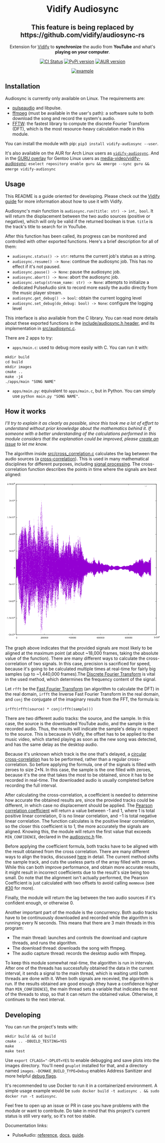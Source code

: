 <div align="center">

<h1>Vidify Audiosync</h1>
<h2><b>This feature is being replaced by https://github.com/vidify/audiosync-rs</b></h2>
<span>Extension for <a href="https://github.com/vidify/vidify">Vidify</a> to <b>synchronize</b> the audio from <b>YouTube</b> and what's <b>playing on your computer</b>.</span>

<a href="https://github.com/vidify/audiosync/actions"><img alt="CI Status" src="https://github.com/vidify/audiosync/workflows/Continuous%20Integration/badge.svg"></a> <a href="https://pypi.org/project/vidify-audiosync/"><img alt="PyPi version" src="https://img.shields.io/pypi/v/vidify-audiosync"></a> <a href="https://aur.archlinux.org/packages/vidify-audiosync/"><img alt="AUR version" src="https://img.shields.io/aur/version/vidify-audiosync"></a>

<a href="images/demo.mp4"><img alt="example" src="images/demo.gif"></img></a>

</div>

## Installation
Audiosync is currently only available on Linux. The requirements are:

* [pulseaudio](https://www.freedesktop.org/wiki/Software/PulseAudio/) and libpulse.
* [ffmpeg](https://www.ffmpeg.org/) (must be available in the user's path): a software suite to both download the song and record the system's audio.
* [FFTW](http://www.fftw.org/): the fastest library to compute the discrete Fourier Transform (DFT), which is the most resource-heavy calculation made in this module.

You can install the module with pip: `pip3 install vidify-audiosync --user`.

It's also available on the AUR for Arch Linux users as [`vidify-audiosync`](https://aur.archlinux.org/packages/vidify-audiosync/).
And in the [GURU overlay](https://wiki.gentoo.org/wiki/Project:GURU) for Gentoo Linux users as [media-video/vidify-audiosync](https://gpo.zugaina.org/media-video/vidify-audiosync): `eselect repository enable guru && emerge --sync guru && emerge vidify-audiosync`


## Usage
This README is a guide oriented for developing. Please check out the [Vidify guide](https://github.com/vidify/vidify#audio-synchronization) for more information about how to use it with Vidify.

Audiosync's main function is `audiosync.run(title: str) -> int, bool`. It will return the displacement between the two audio sources (positive or negative), which will only be valid if the returned boolean is true. `title` is the track's title to search for in YouTube.

After this function has been called, its progress can be monitored and controlled with other exported functions. Here's a brief description for all of them:

* `audiosync.status() -> str`: returns the current job's status as a string.
* `audiosync.resume() -> None`: continue the audiosync job. This has no effect if it's not paused.
* `audiosync.pause() -> None`: pause the audiosync job.
* `audiosync.abort() -> None`: abort the audiosync job.
* `audiosync.setup(stream_name: str) -> None`: attempts to initialize a dedicated PulseAudio sink to record more easily the audio directly from the music player stream.
* `audiosync.get_debug() -> bool`: obtain the current logging level
* `audiosync.set_debug(do_debug: bool) -> None`: configure the logging level

This interface is also available from the C library. You can read more details about these exported functions in the [include/audiosync.h header](https://github.com/vidify/audiosync/blob/master/include/audiosync/audiosync.h), and its implementation in [src/audiosync.c](https://github.com/vidify/audiosync/blob/master/src/audiosync.c).

There are 2 apps to try:

* `apps/main.c`: used to debug more easily with C. You can run it with:

```shell
mkdir build
cd build
mkdir images
cmake ..
make -j4
./apps/main "SONG NAME"
```

* `apps/main.py`: equivalent to `apps/main.c`, but in Python. You can simply use `python main.py "SONG NAME"`.


## How it works
*I'll try to explain it as clearly as possible, since this took me a lot of effort to understand without prior knowledge about the mathematics behind it. If someone with a better understanding of the calculations performed in this module considers that the explanation could be improved, please [create an issue](https://github.com/marioortizmanero/vidify-audiosync/issues) to let me know.*

The algorithm inside [src/cross\_correlation.c](https://github.com/marioortizmanero/vidify-audiosync/blob/master/src/cross_correlation.c) calculates the lag between the audio sources (a [cross-correlation](https://en.wikipedia.org/wiki/Cross-correlation)). This is used in many mathematical disciplines for different purposes, including [signal processing](https://en.wikipedia.org/wiki/Cross-correlation#Time_delay_analysis). The cross-correlation function describes the points in time where the signals are best aligned:

![img](images/cross_correlation.png)

The graph above indicates that the provided signals are most likely to be aligned at the maximum point (at about ~18,000 frames, taking the absolute value of the function). There are many different ways to calculate the cross-correlation of two signals. In this case, precision is sacrificed for speed, because it's going to be calculated multiple times at real-time for fairly big samples (up to ~1,440,000 frames).The [Discrete Fourier Transform](https://en.wikipedia.org/wiki/Fast_Fourier_transform) is vital in the used method, which determines the frequency content of the signal.

Let `rfft` be the [Fast Fourier Transform](https://en.wikipedia.org/wiki/Fast_Fourier_transform) (an algorithm to calculate the DFT) in the real domain, `irfft` the Inverse Fast Fourier Transform in the real domain, and `conj` the conjugate of the imaginary results from the FFT, the formula is:

`irfft(rfft(source) * conj(rfft(sample)))`

There are two different audio tracks: the source, and the sample. In this case, the source is the downloaded YouTube audio, and the sample is the recorded audio. Thus, the results will indicate the sample's delay in respect to the source. This is because in Vidify, the offset has to be applied to the music video, which started playing as soon as the new song was detected, and has the same delay as the desktop audio.

Because it's unknown which track is the one that's delayed, a [circular cross-correlation](https://en.wikipedia.org/wiki/Discrete_Fourier_transform#Circular_convolution_theorem_and_cross-correlation_theorem) has to be performed, rather than a regular cross-correlation. So before applying the formula, one of the signals is filled with zeroes to size 2\*N. In this case, the sample is the one filled with zeroes, because it's the one that takes the most to be obtained, since it has to be recorded in real-time. The downloaded audio is usually completed before recording the full interval.

After calculating the cross-correlation, a coefficient is needed to determine how accurate the obtained results are, since the provided tracks could be different, in which case no displacement should be applied. The [Pearson correlation coefficient](https://en.wikipedia.org/wiki/Pearson_correlation_coefficient#For_a_sample) will return a value between -1 and 1, where 1 is total positive linear correlation, 0 is no linear correlation, and −1 is total negative linear correlation. The function calculates is the positive linear correlation, so the closer this coefficient is to 1, the more accurately the signals are aligned. Knowing this, the module will return the first value that exceeds `MIN_CONFIDENCE`, declared in the [audiosync.h](https://github.com/vidify/audiosync/blob/master/include/audiosync/audiosync.h) file.

Before applying the coefficient formula, both tracks have to be aligned with the result obtained from the cross correlation. There are many different ways to align the tracks, discussed [here](https://github.com/vidify/audiosync/issues/6) in detail. The current method shifts the sample track, and cuts the useless parts of the array filled with zeroes. While this can both improve performance, and obtain more accurate results, it might result in incorrect coefficients due to the result's size being too small. Do note that the alignment isn't actually performed, the Pearson Coefficient is just calculated with two offsets to avoid calling `memmove` (see [#30](https://github.com/vidify/audiosync/issues/30) for more).

Finally, the module will return the lag between the two audio sources if it's confident enough, or otherwise 0.

Another important part of the module is the concurrency. Both audio tracks have to be continuously downloaded and recorded while the algorithm is running every N seconds. This means that there are 3 main threads in this program:

* The main thread: launches and controls the download and capture threads, and runs the algorithm.
* The download thread: downloads the song with ffmpeg.
* The audio capture thread: records the desktop audio with ffmpeg.

To keep this module somewhat real-time, the algorithm is run in intervals. After one of the threads has successfully obtained the data in the current interval, it sends a signal to the main thread, which is waiting until both threads are done with it. When both signals are recevied, the algorithm is run. If the results obtained are good enough (they have a confidence higher than `MIN_CONFIDENCE`), the main thread sets a variable that indicates the rest of the threads to stop, so that it can return the obtained value. Otherwise, it continues to the next interval.


## Developing
You can run the project's tests with:

```
mkdir build && cd build
cmake .. -DBUILD_TESTING=YES
make
make test
```

Use `export CFLAGS="-DPLOT=YES` to enable debugging and save plots into the images directory. You'll need `gnuplot` installed for that, and a directory named `images`. `-DCMAKE_BUILD_TYPE=Debug` enables Address Sanitizer and more helpful [debug flags](https://github.com/vidify/audiosync/blob/master/CMakeLists.txt).

It's recommended to use Docker to run it in a containerized environment. A simple usage example would be `sudo docker build -t audiosync . && sudo docker run -t audiosync`.

Feel free to open up an issue or PR in case you have problems with the module or want to contribute. Do take in mind that this project's current status is still very early, so it's not too stable.

Documentation links:

* PulseAudio: [reference](https://freedesktop.org/software/pulseaudio/doxygen/index.html), [docs](https://www.freedesktop.org/wiki/Software/PulseAudio/Documentation/User/), [guide](https://gavv.github.io/articles/pulseaudio-under-the-hood/#portability).
